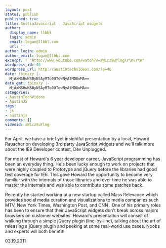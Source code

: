 ```yaml
---
layout: post
status: publish
published: true
title: AustinJavascript - JavaScript widgets
author:
  display_name: llbbl
  login: admin
  email: logan@llbbl.com
  url: ''
author_login: admin
author_email: logan@llbbl.com
excerpt: ! "http://www.youtube.com/watch?v=aWicz9uYlmg\r\n\r\n"
wordpress_id: 46
wordpress_url: http://austintechvideos.com/?p=46
date: !binary |-
  MjAxMS0wNS0yNSAyMTo0OTowNyAtMDUwMA==
date_gmt: !binary |-
  MjAxMS0wNS0yNSAyMTo0OTowNyAtMDUwMA==
categories:
- AustinTechVideos
- AustinJS
tags:
- js
- austinjs
comments: []
videoid: aWicz9uYlmg
---
```

<p>For April, we have a brief yet insightful presentation by a local, Howard Rauscher on developing 3rd party
JavaScript widgets and we'll talk more about the IE9 Developer contest, Dev Unplugged.</p>
<p>For most of Howard's 6 year developer career, JavaScript programming has been an everyday thing. He's been
lucky enough to work on projects that were highly coupled to Prototype and jQuery before the libraries had good
test coverage for IE6. This gave Howard the opportunity to become very familiar with the internals of those libraries
and over time he was able to master the internals and was able to contribute some patches back.</p>
<p>Recently he started working at a new startup called Mass Relevance which provides social media curation and
visualizations to media companies such MTV, New York Times, Washington Post, and CNN . One of his primary roles
has been to ensure that their JavaScript widgets don't break across majors browsers on customer websites. Howard's
 presentation will consist of walking through a simple jQuery plugin (line-by-line), talking about the art of
 releasing a jQuery plugin and peeking at some real-world use cases. Noobs and experts will both benefit!</p>
<p>03.19.2011</p>
